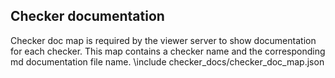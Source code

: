 

Checker documentation
----------------------
Checker doc map is required by the viewer server to show documentation for each checker.
This map contains a checker name and the corresponding md documentation file name.
\include checker_docs/checker_doc_map.json

